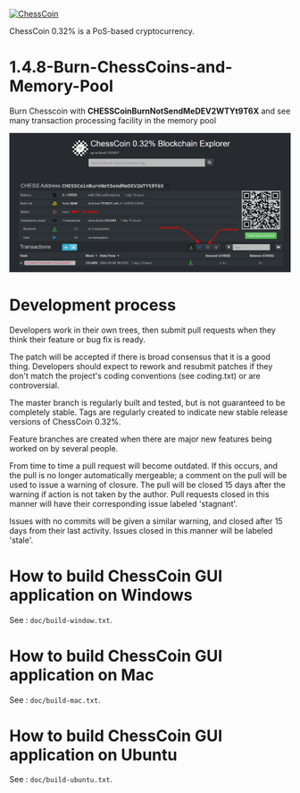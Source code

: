 [![ChessCoin](https://i.ibb.co/PmhkRJz/256x256.png)](https://bitcointalk.org/index.php?topic=5275402.0)

ChessCoin 0.32% is a PoS-based cryptocurrency.

# 1.4.8-Burn-ChessCoins-and-Memory-Pool

Burn Chesscoin with <b>CHESSCoinBurnNotSendMeDEV2WTYt9T6X</b> and see many transaction processing facility in the memory pool

[![Burn Coins](https://github.com/AKKPP/1.4.8-Burn-ChessCoins-and-Memory-Pool/blob/main/chesscoinburn.png)](https://chainz.cryptoid.info/chess/address.dws?CHESSCoinBurnNotSendMeDEV2WTYt9T6X.htm)


Development process
===========================

Developers work in their own trees, then submit pull requests when
they think their feature or bug fix is ready.

The patch will be accepted if there is broad consensus that it is a
good thing.  Developers should expect to rework and resubmit patches
if they don't match the project's coding conventions (see coding.txt)
or are controversial.

The master branch is regularly built and tested, but is not guaranteed
to be completely stable. Tags are regularly created to indicate new
stable release versions of ChessCoin 0.32%.

Feature branches are created when there are major new features being
worked on by several people.

From time to time a pull request will become outdated. If this occurs, and
the pull is no longer automatically mergeable; a comment on the pull will
be used to issue a warning of closure. The pull will be closed 15 days
after the warning if action is not taken by the author. Pull requests closed
in this manner will have their corresponding issue labeled 'stagnant'.

Issues with no commits will be given a similar warning, and closed after
15 days from their last activity. Issues closed in this manner will be 
labeled 'stale'.


How to build ChessCoin GUI application on Windows
======================================================

See : `doc/build-window.txt`.


How to build ChessCoin GUI application on Mac
======================================================

See : `doc/build-mac.txt`.


How to build ChessCoin GUI application on Ubuntu
======================================================

See : `doc/build-ubuntu.txt`.